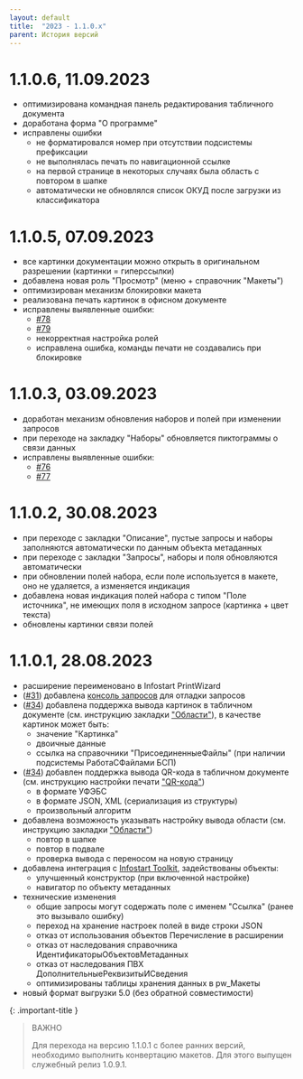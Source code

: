 ```yaml
---
layout: default
title:  "2023 - 1.1.0.х"
parent: История версий
---
```


# 1.1.0.6, 11.09.2023

* оптимизирована командная панель редактирования табличного документа
* доработана форма "О программе"
* исправлены ошибки
  * не форматировался номер при отсутствии подсистемы префиксации
  * не выполнялась печать по навигационной ссылке
  * на первой странице в некоторых случаях была область с повтором в шапке
  * автоматически не обновлялся список ОКУД после загрузки из классификатора

# 1.1.0.5, 07.09.2023

* все картинки документации можно открыть в оригинальном разрешении (картинки = гиперссылки)
* добавлена новая роль "Просмотр" (меню + справочник "Макеты")
* оптимизирован механизм блокировки макета
* реализована печать картинок в офисном документе
* исправлены выявленные ошибки:
  * [#78](https://github.com/vandalsvq/printwizard/issues/78)
  * [#79](https://github.com/vandalsvq/printwizard/issues/79)
  * некорректная настройка ролей
  * исправлена ошибка, команды печати не создавались при блокировке

# 1.1.0.3, 03.09.2023

* доработан механизм обновления наборов и полей при изменении запросов
* при переходе на закладку "Наборы" обновляется пиктограммы о связи данных
* исправлены выявленные ошибки:
  * [#76](https://github.com/vandalsvq/printwizard/issues/76)
  * [#77](https://github.com/vandalsvq/printwizard/issues/77)

# 1.1.0.2, 30.08.2023

* при переходе с закладки "Описание", пустые запросы и наборы заполняются автоматически по данным объекта метаданных
* при переходе с закладки "Запросы", наборы и поля обновляются автоматически
* при обновлении полей набора, если поле используется в макете, оно не удаляется, а изменяется индикация
* добавлена новая индикация полей набора с типом "Поле источника", не имеющих поля в исходном запросе (картинка + цвет текста)
* обновлены картинки связи полей

# 1.1.0.1, 28.08.2023

* расширение переименовано в Infostart PrintWizard
* ([#31](https://github.com/vandalsvq/printwizard/issues/31)) добавлена [консоль запросов](./../guide/ch_01_21.html) для отладки запросов
* ([#34](https://github.com/vandalsvq/printwizard/issues/34)) добавлена поддержка вывода картинок в табличном документе (см. инструкцию закладки ["Области"](./../guide/ch_02_07.html)), в качестве картинок может быть:
  * значение "Картинка"
  * двоичные данные
  * ссылка на справочники "ПрисоединенныеФайлы" (при наличии подсистемы РаботаСФайлами БСП)
* ([#34](https://github.com/vandalsvq/printwizard/issues/34)) добавлен поддержка вывода QR-кода в табличном документе (см. инструкцию настройки печати ["QR-кода"](./../guide/ch_02_20.html))
  * в формате УФЭБС
  * в формате JSON, XML (сериализация из структуры)
  * произвольный алгоритм
* добавлена возможность указывать настройку вывода области (см. инструкцию закладки ["Области"](./../guide/ch_02_07.html))
  * повтор в шапке
  * повтор в подвале
  * проверка вывода с переносом на новую страницу
* добавлена интеграция с [Infostart Toolkit](https://infostart.ru/marketplace/toolkit/), задействованы объекты:
  * улучшенный конструктор (при включенной настройке)
  * навигатор по объекту метаданных
* технические изменения
  * общие запросы могут содержать поле с именем "Ссылка" (ранее это вызывало ошибку)
  * переход на хранение настроек полей в виде строки JSON
  * отказ от использования объектов Перечисление в расширении
  * отказ от наследования справочника ИдентификаторыОбъектовМетаданных
  * отказ от наследования ПВХ ДополнительныеРеквизитыИСведения
  * оптимизированы таблицы хранения данных в pw_Макеты
* новый формат выгрузки 5.0 (без обратной совместимости)

{: .important-title }
>ВАЖНО
>
>Для перехода на версию 1.1.0.1 с более ранних версий, необходимо выполнить конвертацию макетов. Для этого выпущен служебный релиз 1.0.9.1.